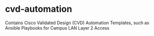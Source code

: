 # cvd-automation
Contains Cisco Validated Design (CVD) Automation Templates, such as Ansible Playbooks for Campus LAN Layer 2 Access 
